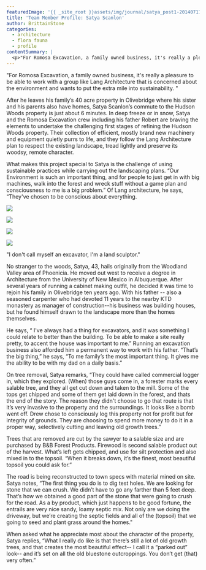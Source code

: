 ```yaml
---
featuredImage: '{{ _site_root }}assets/img/journal/satya_post1-20140717151339.jpg'
title: 'Team Member Profile: Satya Scanlon'
author: BrittainStone
categories:
  - architecture
  - flora fauna
  - profile
contentSummary: |
  <p>"For Romosa Excavation, a family owned business, it's really a pleasure to be able to work with a group like Lang Architecture that is concerned about the environment and wants to put the extra mile into sustainability. "</p>
---
```

<p>"For Romosa Excavation, a family owned business, it's really a pleasure to be able to work with a group like Lang Architecture that is concerned about the environment and wants to put the extra mile into sustainability. "</p><p>After he leaves his family’s 40 acre property in Olivebridge where his sister and his parents also have homes, Satya Scanlon’s commute to the Hudson Woods property is just about 6 minutes. In deep freeze or in snow, Satya and the Romosa Excavation crew including his father Robert are braving the elements to undertake the challenging first stages of refining the Hudson Woods property. Their collection of efficient, mostly brand new machinery and equipment quietly purrs to life, and they follow the Lang Architecture plan to respect the existing landscape, tread lightly and preserve its woodsy, remote character.</p><p>What makes this project special to Satya is the challenge of using sustainable practices while carrying out the landscaping plans. “Our Environment is such an important thing, and for people to just get in with big machines, walk into the forest and wreck stuff without a game plan and consciousness to me is a big problem.” Of Lang architecture, he says, “They've chosen to be conscious about everything.</p><p><img src="/assets/img/journal/satya_post1-20140717151021.jpg"></p><p><img src="/assets/img/journal/satya_post2-20140717151029.jpg"></p><p><img src="/assets/img/journal/satya_post3.jpg"></p><p><img src="/assets/img/journal/satya_post4.jpg"></p><p>"I don't call myself an excavator, I'm a land sculptor."</p><p>No stranger to the woods, Satya, 43, hails originally from the Woodland Valley area of Phoenicia. He moved out west to receive a degree in Architecture from the University of New Mexico in Albuquerque. After several years of running a cabinet making outfit, he decided it was time to rejoin his family in Olivebridge ten years ago. With his father -- also a seasoned carpenter who had devoted 11 years to the nearby KTD monastery as manager of construction--his business was building houses, but he found himself drawn to the landscape more than the homes themselves.</p><p>He says, “ I've always had a thing for excavators, and it was something I could relate to better than the building. To be able to make a site really pretty, to accent the house was important to me.” Running an excavation business also afforded him a permanent way to work with his father. “That’s the big thing,” he says, “To me family’s the most important thing. It gives me the ability to be with my dad on a daily basis.”</p><p>On tree removal, Satya remarks, “They could have called commercial logger in, which they explored. (When) those guys come in, a forester marks every salable tree, and they all get cut down and taken to the mill. Some of the tops get chipped and some of them get laid down in the forest, and thats the end of the story. The reason they didn't choose to go that route is that it’s very invasive to the property and the surroundings. It looks like a bomb went off. Drew chose to consciously log this property not for profit but for integrity of grounds. They are choosing to spend more money to do it in a proper way, selectively cutting and leaving old growth trees.”</p><p>Trees that are removed are cut by the sawyer to a salable size and are purchased by B&B Forest Products. Firewood is second salable product out of the harvest. What’s left gets chipped, and use for silt protection and also mixed in to the topsoil. “When it breaks down, it’s the finest, most beautiful topsoil you could ask for.”</p><p>The road is being reconstructed to town specs with material mined on site.  Satya notes, “The first thing you do is to dig test holes. We are looking for stone that we can crush. We didn’t have to go any farther than 5 feet deep. That’s how we obtained a good part of the stone that were going to crush for the road. As a by product, which just happens to be good fortune, the entrails are very nice sandy, loamy septic mix. Not only are we doing the driveway, but we’re creating the septic fields and all of the (topsoil) that we going to seed and plant grass around the homes."</p><p>When asked what he appreciate most about the character of the property, Satya replies, “What I really do like is that there’s still a lot of old growth trees, and that creates the most beautiful effect-- I call it a “parked out” look-- and it’s set on all the old bluestone outcroppings. You don’t get (that) very often.”</p>